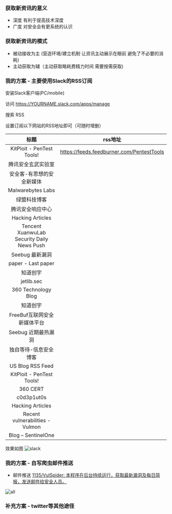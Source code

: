 ### 获取新资讯的意义

* 深度 有利于提高技术深度
* 广度 对安全会有更系统的认识

### 获取新资讯的模式
* 被动接收为主 (营造环境/建立机制 让资讯主动展示在眼前 避免了不必要的消耗)
* 主动获取为辅（主动获取略耗费精力时间 需要按需获取)

### 我的方案 - 主要使用Slack的RSS订阅

安装Slack客户端(PC/mobile)

访问 https://YOURNAME.slack.com/apps/manage

搜索 RSS

设置订阅以下网站的RSS地址即可（可随时增删）

|标题|rss地址|
|:-------------:|-----|
| KitPloit - PenTest Tools!|https://feeds.feedburner.com/PentestTools|
| 腾讯安全玄武实验室||
| 安全客-有思想的安全新媒体||
| Malwarebytes Labs||
| 绿盟科技博客||
| 腾讯安全响应中心||
| Hacking Articles||
| Tencent XuanwuLab Security Daily News Push||
| Seebug 最新漏洞||
| paper - Last paper||
| 知道创宇||
| jetlib.sec||
| 360 Technology Blog||
| 知道创宇||
| FreeBuf互联网安全新媒体平台||
| Seebug 近期最热漏洞||
| 独自等待-信息安全博客||
| US Blog RSS Feed||
| KitPloit - PenTest Tools!||
| 360 CERT||
| c0d3p1ut0s||
| Hacking Articles||
| Recent vulnerabilities - Vulmon||
| Blog – SentinelOne||

 
 效果如图
![slack](https://images2.imgbox.com/04/ec/AVZP9xil_o.png)

### 我的方案 - 自写爬虫邮件推送

* 邮件推送
[1135/VulSpider: 本程序在后台持续运行，获取最新漏洞及每日简报，发送邮件给安全人员。](https://github.com/1135/VulSpider)

![all](https://images2.imgbox.com/c4/de/EhWf7z3R_o.png)


### 补充方案 - twitter等其他途径
